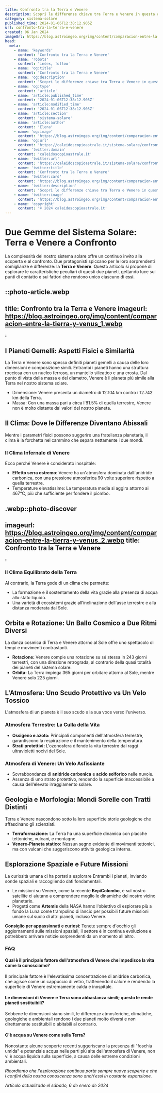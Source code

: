```yaml
---
title: Confronto tra la Terra e Venere
description: Scopri le differenze chiave tra Terra e Venere in questa analisi dettagliata. Confronta clima, terreno e molto altro!
category: sistema-solare
published_time: 2024-01-06T12:38:12.905Z
url: confronto-tra-la-terra-e-venere
created: 06 Jan 2024
imageUrl: https://blog.astroingeo.org/img/content/comparacion-entre-la-tierra-y-venus_1.webp
head:
  meta:
    - name: 'keywords'
      content: 'Confronto tra la Terra e Venere'
    - name: 'robots'
      content: 'index, follow'
    - name: 'og:title'
      content: 'Confronto tra la Terra e Venere'
    - name: 'og:description'
      content: 'Scopri le differenze chiave tra Terra e Venere in questa analisi dettagliata. Confronta clima, terreno e molto altro!'
    - name: 'og:type'
      content: 'article'
    - name: 'article:published_time'
      content: '2024-01-06T12:38:12.905Z'
    - name: 'article:modified_time'
      content: '2024-01-06T12:38:12.905Z'
    - name: 'article:section'
      content: 'sistema-solare'
    - name: 'article:author'
      content: 'Elena'
    - name: 'og:image'
      content: 'https://blog.astroingeo.org/img/content/comparacion-entre-la-tierra-y-venus_1.webp'
    - name: 'og:url'
      content: 'https://caleidoscopioastrale.it/sistema-solare/confronto-tra-la-terra-e-venere'
    - name: 'twitter:domain'
      content: 'caleidoscopioastrale.it'
    - name: 'twitter:url'
      content: 'https://caleidoscopioastrale.it/sistema-solare/confronto-tra-la-terra-e-venere'
    - name: 'twitter:title'
      content: 'Confronto tra la Terra e Venere'
    - name: 'twitter:card'
      content: 'https://blog.astroingeo.org/img/content/comparacion-entre-la-tierra-y-venus_1.webp'
    - name: 'twitter:description'
      content: 'Scopri le differenze chiave tra Terra e Venere in questa analisi dettagliata. Confronta clima, terreno e molto altro!'
    - name: 'twitter:image'
      content: 'https://blog.astroingeo.org/img/content/comparacion-entre-la-tierra-y-venus_1.webp'
    - name: 'copyright'
      content: '© 2024 caleidoscopioastrale.it'
---
```

# Due Gemme del Sistema Solare: Terra e Venere a Confronto

La complessità del nostro sistema solare offre un continuo invito alla scoperta e al confronto. Due protagonisti spiccano per le loro sorprendenti somiglianze e differenze: la **Terra e Venere**. Questo articolo si propone di esplorare le caratteristiche peculiari di questi due pianeti, gettando luce sui punti di contatto e sui fattori che rendono unico ciascuno di essi.

::photo-article.webp
---
title: Confronto tra la Terra e Venere
imageurl: https://blog.astroingeo.org/img/content/comparacion-entre-la-tierra-y-venus_1.webp
---
::

## I Pianeti Gemelli: Aspetti Fisici e Similarità

La Terra e Venere sono spesso definiti pianeti gemelli a causa delle loro dimensioni e composizione simili. Entrambi i pianeti hanno una struttura rocciosa con un nucleo ferroso, un mantello silicatico e una crosta. Dal punto di vista della massa e del diametro, Venere è il pianeta più simile alla Terra nel nostro sistema solare.

- Dimensione: Venere presenta un diametro di 12.104 km contro i 12.742 km della Terra.
- Massa: Con una massa pari a circa l'81.5% di quella terrestre, Venere non è molto distante dai valori del nostro pianeta.

## Il Clima: Dove le Differenze Diventano Abissali

Mentre i parametri fisici possono suggerire una fratellanza planetaria, il clima è la forchetta nel cammino che separa nettamente i due mondi.

### Il Clima Infernale di Venere

Ecco perché Venere è considerato inospitale:

- **Effetto serra estremo**: Venere ha un'atmosfera dominata dall'anidride carbonica, con una pressione atmosferica 90 volte superiore rispetto a quella terrestre.
- Temperature elevatissime: La temperatura media si aggira attorno ai 467°C, più che sufficiente per fondere il piombo.

.webp::photo-discover
---
imageurl: https://blog.astroingeo.org/img/content/comparacion-entre-la-tierra-y-venus_2.webp
title: Confronto tra la Terra e Venere
---
::

### Il Clima Equilibrato della Terra

Al contrario, la Terra gode di un clima che permette:

- La formazione e il sostentamento della vita grazie alla presenza di acqua allo stato liquido.
- Una varietà di ecosistemi grazie all'inclinazione dell'asse terrestre e alla distanza moderata dal Sole.

## Orbita e Rotazione: Un Ballo Cosmico a Due Ritmi Diversi

La danza cosmica di Terra e Venere attorno al Sole offre uno spettacolo di tempi e movimenti contrastanti.

- **Rotazione:** Venere compie una rotazione su sé stessa in 243 giorni terrestri, con una direzione retrograda, al contrario della quasi totalità dei pianeti del sistema solare.
- **Orbita:** La Terra impiega 365 giorni per orbitare attorno al Sole, mentre Venere solo 225 giorni.

## L'Atmosfera: Uno Scudo Protettivo vs Un Velo Tossico

L'atmosfera di un pianeta è il suo scudo e la sua voce verso l'universo.

### Atmosfera Terrestre: La Culla della Vita

- **Ossigeno e azoto:** Principali componenti dell'atmosfera terrestre, garantiscono la respirazione e il mantenimento della temperatura.
- **Strati protettivi:** L'ozonosfera difende la vita terrestre dai raggi ultravioletti nocivi del Sole.

### Atmosfera di Venere: Un Velo Asfissiante

- Sovrabbondanza di **anidride carbonica** e **acido solforico** nelle nuvole.
- Assenza di uno strato protettivo, rendendo la superficie inaccessibile a causa dell'elevato irraggiamento solare.

## Geologia e Morfologia: Mondi Sorelle con Tratti Distinti

Terra e Venere nascondono sotto la loro superficie storie geologiche che affascinano gli scienziati.

- **Terraformazione:** La Terra ha una superficie dinamica con placche tettoniche, vulcani, e montagne.
- **Venere-Pianeta statico:** Nessun segno evidente di movimenti tettonici, ma con vulcani che suggeriscono attività geologica interna.

## Esplorazione Spaziale e Future Missioni

La curiosità umana ci ha portati a esplorare Entrambi i pianeti, inviando sonde spaziali e raccogliendo dati fondamentali.

- Le missioni su Venere, come la recente **BepiColombo**, e sul nostro satellite ci aiutano a comprendere meglio le dinamiche del nostro vicino planetario.
- Progetti come **Artemis** della NASA hanno l'obiettivo di esplorare più a fondo la Luna come trampolino di lancio per possibili future missioni umane sul suolo di altri pianeti, incluso Venere.

**Consiglio per appassionati e curiosi:** Tenete sempre d'occhio gli aggiornamenti sulle missioni spaziali; il settore è in continua evoluzione e potrebbero arrivare notizie sorprendenti da un momento all'altro.

### FAQ

#### Qual è il principale fattore dell'atmosfera di Venere che impedisce la vita come la conosciamo?
Il principale fattore è l'elevatissima concentrazione di anidride carbonica, che agisce come un cappuccio di vetro, trattenendo il calore e rendendo la superficie di Venere estremamente calda e inospitale.

#### Le dimensioni di Venere e Terra sono abbastanza simili; questo le rende pianeti sostituibili?
Sebbene le dimensioni siano simili, le differenze atmosferiche, climatiche, geologiche e ambientali rendono i due pianeti molto diversi e non direttamente sostituibili o abitabili al contrario.

#### C'è acqua su Venere come sulla Terra?
Nonostante alcune scoperte recenti suggeriscano la presenza di "foschia umida" e potenziale acqua nelle parti più alte dell'atmosfera di Venere, non vi è acqua liquida sulla superficie, a causa delle estreme condizioni ambientali.

*Ricordiamo che l'esplorazione continua porta sempre nuove scoperte e che i confini della nostra conoscenza sono anch'essi in costante espansione.*

_Artículo actualizado el sábado, 6 de enero de 2024_
